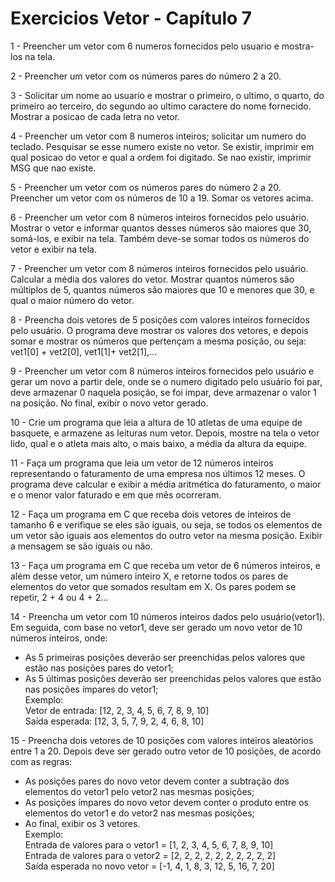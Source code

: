 # Exercicios Vetor - Capítulo 7

1 - Preencher um vetor com 6 numeros fornecidos pelo usuario e mostra-los na tela.
  
2 - Preencher um vetor com os números pares do número 2 a 20.
  
3 - Solicitar um nome ao usuario e mostrar o primeiro, o ultimo, o quarto, do primeiro ao terceiro, do segundo ao ultimo caractere do nome fornecido. Mostrar a posicao de cada letra no vetor.
  
4 - Preencher um vetor com 8 numeros inteiros; solicitar um numero do teclado. Pesquisar se esse numero existe no vetor. 
	Se existir, imprimir em qual posicao do vetor e qual a ordem foi digitado. Se nao existir, imprimir MSG que nao existe.

5 - Preencher um vetor com os números pares do número 2 a 20. Preencher um vetor com os números de 10 a 19. Somar os vetores acima.
  
6 - Preencher um vetor com 8 números inteiros fornecidos pelo usuário. Mostrar o vetor e informar quantos desses números são maiores que 30, somá-los, e exibir na tela. Também deve-se somar todos os números do vetor e exibir na tela.
  
7 - Preencher um vetor com 8 números inteiros fornecidos pelo usuário. Calcular a média dos valores do vetor. Mostrar quantos números são múltiplos de 5, quantos números são maiores que 10 e menores que 30, e qual o maior número do vetor.
  
8 - Preencha dois vetores de 5 posições com valores inteiros fornecidos pelo usuário. O programa deve mostrar os valores dos vetores, e depois somar e mostrar os números que pertençam a mesma posição, ou seja: vet1[0] + vet2[0], vet1[1]+ vet2[1],... 
  
9 - Preencher um vetor com 8 números inteiros fornecidos pelo usuário e gerar um novo a partir dele, onde se o numero digitado pelo usuário foi par, deve armazenar 0 naquela posição, se foi impar, deve armazenar o valor 1 na posição. No final, exibir o novo vetor gerado. 
  
10 - Crie um programa que leia a altura de 10 atletas de uma equipe de basquete, e armazene as leituras num vetor. Depois, mostre na tela o vetor lido, qual e o atleta mais alto, o mais baixo, a média da altura da equipe.
  
11 - Faça um programa que leia um vetor de 12 números inteiros representando o faturamento de uma empresa nos últimos 12 meses. O programa deve calcular e exibir a média aritmética do faturamento, o maior e o menor valor faturado e em que mês ocorreram.
  
12 - Faça um programa em C que receba dois vetores de inteiros de tamanho 6 e verifique se eles são iguais, ou seja, se todos os elementos de um vetor são iguais aos elementos do outro vetor na mesma posição. Exibir a mensagem se são iguais ou não.
  
13 - Faça um programa em C que receba um vetor de 6 números inteiros, e além desse vetor, um número inteiro X, e retorne todos os pares de elementos do vetor que somados resultam em X. Os pares podem se repetir, 2 + 4 ou 4 + 2...
  
14 - Preencha um vetor com 10 números inteiros dados pelo usuário(vetor1). Em seguida, com base no vetor1, deve ser gerado um novo vetor de 10 números inteiros, onde:   
- As 5 primeiras posições deverão ser preenchidas pelos valores que estão nas posições pares do vetor1;  
- As 5 últimas posições deverão ser preenchidas pelos valores que estão nas posições ímpares do vetor1;    
Exemplo:     
Vetor de entrada: [12, 2, 3, 4, 5, 6, 7, 8, 9, 10]  
Saída esperada:   [12, 3, 5, 7, 9, 2, 4, 6, 8, 10]  


15 - Preencha dois vetores de 10 posições com valores inteiros aleatórios entre 1 a 20. Depois deve ser gerado outro vetor de 10 posições, de acordo com as regras:  
- As posições pares do novo vetor devem conter a subtração dos elementos do vetor1 pelo vetor2 nas mesmas posições;  
- As posições ímpares do novo vetor devem conter o produto entre os elementos do vetor1 e do vetor2 nas mesmas posições;  
- Ao final, exibir os 3 vetores.  
 Exemplo:  
 Entrada de valores para o vetor1 =   [1, 2, 3, 4, 5, 6, 7, 8, 9, 10]     
 Entrada de valores para o vetor2 =   [2, 2, 2, 2, 2, 2, 2, 2, 2, 2]    
 Saída esperada no novo vetor =       [-1, 4, 1, 8, 3, 12, 5, 16, 7, 20]  

